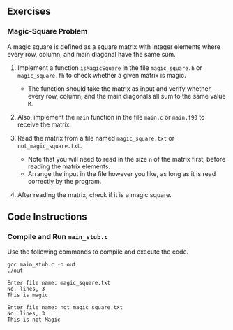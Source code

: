 ## Exercises

### Magic-Square Problem
A magic square is defined as a square matrix with integer elements where every row, column, and main diagonal have the same sum.

1. Implement a function `isMagicSquare` in the file `magic_square.h` or `magic_square.fh` to check whether a given matrix is magic. 
   - The function should take the matrix as input and verify whether every row, column, and the main diagonals all sum to the same value `M`.

2. Also, implement the `main` function in the file `main.c` or `main.f90` to receive the matrix.

3. Read the matrix from a file named `magic_square.txt` or `not_magic_square.txt`. 
   - Note that you will need to read in the size `n` of the matrix first, before reading the matrix elements.
   - Arrange the input in the file however you like, as long as it is read correctly by the program.

4. After reading the matrix, check if it is a magic square.

## Code Instructions

### Compile and Run `main_stub.c` 
Use the following commands to compile and execute the code.

```{bash}
gcc main_stub.c -o out
./out
```

```
Enter file name: magic_square.txt
No. lines, 3
This is magic

Enter file name: not_magic_square.txt
No. lines, 3
This is not Magic
```